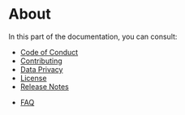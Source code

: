 <!-- BEGIN MKDOCS TEMPLATE -->
<!-- WARNING, DO NOT UPDATE CONTENT BETWEEN MKDOCS TEMPLATE TAG !-->
<!-- Modified content will be overwritten when updating.-->
# About

In this part of the documentation, you can consult:

  * [Code of Conduct](code_of_conduct.md)
  * [Contributing](contributing.md)
  * [Data Privacy](data_privacy.md)
  * [License](license.md)
  * [Release Notes](release_notes.md)
<!-- END MKDOCS TEMPLATE -->
  * [FAQ](FAQ.md)
